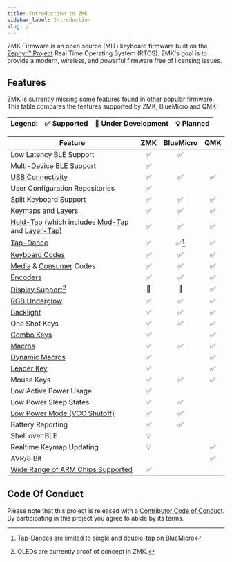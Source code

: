 ```yaml
---
title: Introduction to ZMK
sidebar_label: Introduction
slug: /
---
```


ZMK Firmware is an open source (MIT) keyboard
firmware built on the [Zephyr™ Project](https://zephyrproject.org/) Real Time Operating System (RTOS). ZMK's goal is to provide a modern, wireless, and powerful firmware free of licensing issues.

## Features

ZMK is currently missing some features found in other popular firmware. This table compares the features supported by ZMK, BlueMicro and QMK:

| Legend: | ✅ Supported | 🚧 Under Development | 💡 Planned |
| :------ | :----------- | :------------------- | :--------- |

| **Feature**                                                                                                                        | ZMK | BlueMicro | QMK |
| ---------------------------------------------------------------------------------------------------------------------------------- | :-: | :-------: | :-: |
| Low Latency BLE Support                                                                                                            | ✅  |    ✅     |     |
| Multi-Device BLE Support                                                                                                           | ✅  |           |     |
| [USB Connectivity](behaviors/outputs.md)                                                                                           | ✅  |    ✅     | ✅  |
| User Configuration Repositories                                                                                                    | ✅  |           |     |
| Split Keyboard Support                                                                                                             | ✅  |    ✅     | ✅  |
| [Keymaps and Layers](behaviors/layers.md)                                                                                          | ✅  |    ✅     | ✅  |
| [Hold-Tap](behaviors/hold-tap.mdx) (which includes [Mod-Tap](behaviors/mod-tap.md) and [Layer-Tap](behaviors/layers.md#layer-tap)) | ✅  |    ✅     | ✅  |
| [Tap-Dance](behaviors/tap-dance.mdx)                                                                                               | ✅  |  ✅[^2]   | ✅  |
| [Keyboard Codes](codes/index.mdx#keyboard)                                                                                         | ✅  |    ✅     | ✅  |
| [Media](codes/index.mdx#media-controls) & [Consumer](codes/index.mdx#consumer-controls) Codes                                      | ✅  |    ✅     | ✅  |
| [Encoders](features/encoders.md)                                                                                                   | ✅  |    ✅     | ✅  |
| [Display Support](features/displays.md)[^1]                                                                                        | 🚧  |    🚧     | ✅  |
| [RGB Underglow](features/underglow.md)                                                                                             | ✅  |    ✅     | ✅  |
| [Backlight](features/backlight.mdx)                                                                                                | ✅  |    ✅     | ✅  |
| One Shot Keys                                                                                                                      | ✅  |    ✅     | ✅  |
| [Combo Keys](features/combos.md)                                                                                                   | ✅  |           | ✅  |
| [Macros](behaviors/macros.md)                                                                                                      | ✅  |    ✅     | ✅  |
| [Dynamic Macros](behaviors/dynamic-macros.md)                                                                                      | ✅  |           | ✅  |
| [Leader Key](behaviors/leader-key.md)                                                                                              | ✅  |           | ✅  |
| Mouse Keys                                                                                                                         | ✅  |    ✅     | ✅  |
| Low Active Power Usage                                                                                                             | ✅  |           |     |
| Low Power Sleep States                                                                                                             | ✅  |    ✅     |     |
| [Low Power Mode (VCC Shutoff)](behaviors/power.md)                                                                                 | ✅  |    ✅     |     |
| Battery Reporting                                                                                                                  | ✅  |    ✅     |     |
| Shell over BLE                                                                                                                     | 💡  |           |     |
| Realtime Keymap Updating                                                                                                           | 💡  |           | ✅  |
| AVR/8 Bit                                                                                                                          |     |           | ✅  |
| [Wide Range of ARM Chips Supported](https://docs.zephyrproject.org/3.5.0/boards/index.html)                                        | ✅  |           |     |

[^2]: Tap-Dances are limited to single and double-tap on BlueMicro
[^1]: OLEDs are currently proof of concept in ZMK.

## Code Of Conduct

Please note that this project is released with a
[Contributor Code of Conduct](https://www.contributor-covenant.org/version/2/0/code_of_conduct/).
By participating in this project you agree to abide by its terms.
